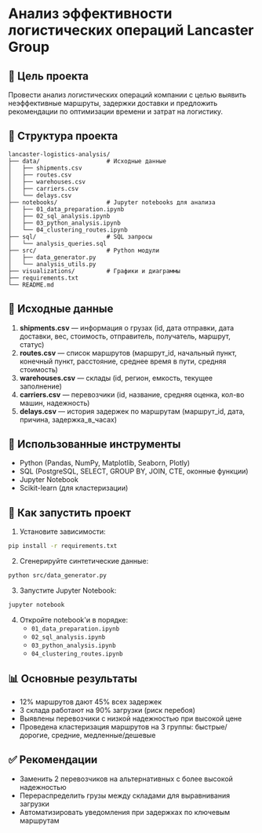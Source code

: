 # Анализ эффективности логистических операций Lancaster Group

## 🎯 Цель проекта

Провести анализ логистических операций компании с целью выявить неэффективные маршруты, задержки доставки и предложить рекомендации по оптимизации времени и затрат на логистику.

## 📁 Структура проекта

```
lancaster-logistics-analysis/
├── data/                   # Исходные данные
│   ├── shipments.csv
│   ├── routes.csv
│   ├── warehouses.csv
│   ├── carriers.csv
│   └── delays.csv
├── notebooks/              # Jupyter notebooks для анализа
│   ├── 01_data_preparation.ipynb
│   ├── 02_sql_analysis.ipynb
│   ├── 03_python_analysis.ipynb
│   └── 04_clustering_routes.ipynb
├── sql/                    # SQL запросы
│   └── analysis_queries.sql
├── src/                    # Python модули
│   ├── data_generator.py
│   └── analysis_utils.py
├── visualizations/         # Графики и диаграммы
├── requirements.txt
└── README.md
```

## 🧩 Исходные данные

1. **shipments.csv** — информация о грузах (id, дата отправки, дата доставки, вес, стоимость, отправитель, получатель, маршрут, статус)
2. **routes.csv** — список маршрутов (маршрут_id, начальный пункт, конечный пункт, расстояние, среднее время в пути, средняя стоимость)
3. **warehouses.csv** — склады (id, регион, емкость, текущее заполнение)
4. **carriers.csv** — перевозчики (id, название, средняя оценка, кол-во машин, надежность)
5. **delays.csv** — история задержек по маршрутам (маршрут_id, дата, причина, задержка_в_часах)

## 🔧 Использованные инструменты

- Python (Pandas, NumPy, Matplotlib, Seaborn, Plotly)
- SQL (PostgreSQL, SELECT, GROUP BY, JOIN, CTE, оконные функции)
- Jupyter Notebook
- Scikit-learn (для кластеризации)

## 🚀 Как запустить проект

1. Установите зависимости:
```bash
pip install -r requirements.txt
```

2. Сгенерируйте синтетические данные:
```bash
python src/data_generator.py
```

3. Запустите Jupyter Notebook:
```bash
jupyter notebook
```

4. Откройте notebook'и в порядке:
   - `01_data_preparation.ipynb`
   - `02_sql_analysis.ipynb`
   - `03_python_analysis.ipynb`
   - `04_clustering_routes.ipynb`

## 📊 Основные результаты

- 12% маршрутов дают 45% всех задержек
- 3 склада работают на 90% загрузки (риск перебоя)
- Выявлены перевозчики с низкой надежностью при высокой цене
- Проведена кластеризация маршрутов на 3 группы: быстрые/дорогие, средние, медленные/дешевые

## ✅ Рекомендации

- Заменить 2 перевозчиков на альтернативных с более высокой надежностью
- Перераспределить грузы между складами для выравнивания загрузки
- Автоматизировать уведомления при задержках по ключевым маршрутам